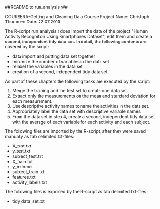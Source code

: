 ##README to run_analysis.r##

COURSERA-Getting and Cleaning Data Course Project
Name: Christoph Thommen
Date: 22.07.2015

The R-script run_analysis.r does import the data of the project "Human Activity Recognition Using Smartphones Dataset", edit them and create a second, independent tidy data set. In detail, the following contents are covered by the script:
- data import and putting data set together
- minimize the number of variables in the data set
- relabel the variables in the data set
- creation of a second, independent tidy data set

As part of these chapters the following tasks are executed by the script:
1. Merge the training and the test set to create one data set.
2. Extract only the measurements on the mean and standard deviation for each measurement. 
3. Use descriptive activity names to name the activities in the data set.
4. Appropriately label the data set with descriptive variable names. 
5. From the data set in step 4, create a second, independent tidy data set with the 
   average of each variable for each activity and each subject.

The following files are imported by the R-script, after they were saved manually as tab delimited txt-files:
- X_test.txt
- y_test.txt
- subject_test.txt
- X_train.txt
- y_train.txt
- subject_train.txt
- features.txt
- activity_labels.txt

The following files is exported by the R-script as tab delimited txt-files:
- tidy_data_set.txt